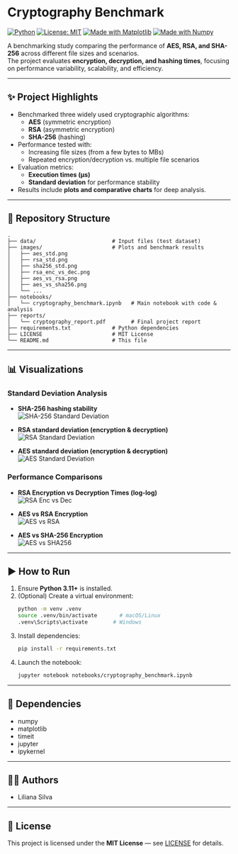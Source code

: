 # Cryptography Benchmark

[![Python](https://img.shields.io/badge/python-3.11%2B-blue)](https://www.python.org/) 
[![License: MIT](https://img.shields.io/badge/License-MIT-green.svg)](./LICENSE)
[![Made with Matplotlib](https://img.shields.io/badge/Made%20with-Matplotlib-orange)](https://matplotlib.org/)
[![Made with Numpy](https://img.shields.io/badge/Made%20with-NumPy-blueviolet)](https://numpy.org/)

A benchmarking study comparing the performance of **AES, RSA, and SHA-256** across different file sizes and scenarios.  
The project evaluates **encryption, decryption, and hashing times**, focusing on performance variability, scalability, and efficiency.

---

## ✨ Project Highlights
- Benchmarked three widely used cryptographic algorithms:
  - **AES** (symmetric encryption)
  - **RSA** (asymmetric encryption)
  - **SHA-256** (hashing)
- Performance tested with:
  - Increasing file sizes (from a few bytes to MBs)
  - Repeated encryption/decryption vs. multiple file scenarios
- Evaluation metrics:
  - **Execution times (µs)**
  - **Standard deviation** for performance stability
- Results include **plots and comparative charts** for deep analysis.

---

## 📂 Repository Structure
```
.
├── data/                        # Input files (test dataset)
├── images/                      # Plots and benchmark results
│   ├── aes_std.png
│   ├── rsa_std.png
│   ├── sha256_std.png
│   ├── rsa_enc_vs_dec.png
│   ├── aes_vs_rsa.png
│   ├── aes_vs_sha256.png
│   └── ...
├── notebooks/
│   └── cryptography_benchmark.ipynb   # Main notebook with code & analysis
├── reports/
│   └── cryptography_report.pdf        # Final project report
├── requirements.txt             # Python dependencies
├── LICENSE                      # MIT License
└── README.md                    # This file
```

---

## 📊 Visualizations

### Standard Deviation Analysis
- **SHA-256 hashing stability**  
  ![SHA-256 Standard Deviation](images/sha256_std.png)

- **RSA standard deviation (encryption & decryption)**  
  ![RSA Standard Deviation](images/rsa_std.png)

- **AES standard deviation (encryption & decryption)**  
  ![AES Standard Deviation](images/aes_std.png)

### Performance Comparisons
- **RSA Encryption vs Decryption Times (log-log)**  
  ![RSA Enc vs Dec](images/rsa_enc_vs_dec.png)

- **AES vs RSA Encryption**  
  ![AES vs RSA](images/aes_vs_rsa.png)

- **AES vs SHA-256 Encryption**  
  ![AES vs SHA256](images/aes_vs_sha256.png)

---

## ▶️ How to Run
1. Ensure **Python 3.11+** is installed.  
2. (Optional) Create a virtual environment:
   ```bash
   python -m venv .venv
   source .venv/bin/activate       # macOS/Linux
   .venv\Scripts\activate        # Windows
   ```
3. Install dependencies:
   ```bash
   pip install -r requirements.txt
   ```
4. Launch the notebook:
   ```bash
   jupyter notebook notebooks/cryptography_benchmark.ipynb
   ```

---

## 🔧 Dependencies
- numpy  
- matplotlib  
- timeit  
- jupyter  
- ipykernel  

---

## 👩‍💻 Authors
- Liliana Silva  

---

## 📄 License
This project is licensed under the **MIT License** — see [LICENSE](./LICENSE) for details.
